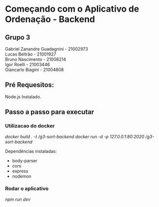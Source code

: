 # Começando com o Aplicativo de Ordenação - Backend

## Grupo 3

Gabriel Zanandre Guadagnini - 21002973 <br>
Lucas Beltrão - 21001927 <br>
Bruno Nascimento - 21008214 <br>
Igor Roelli - 21003446 <br>
Giancarlo Biagini - 21004808

## Pré Requesitos:

Node.js Instalado.

## Passo a passo para executar

### Utilizacao do docker

<i>docker build . -t <your username>/g3-sort-backend</i>
<i>docker run -d -p 127.0.0.1:80:2020 <your username>/g3-sort-backend</i>

<p>Dependências instaladas: </p>
<ul>
  <li>body-parser</li>
  <li>cors</li>
  <li>express</li>
  <li>nodemon</li>
</ul>

### Rodar o aplicativo

<i>npm run dev</i>
